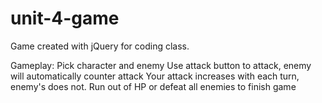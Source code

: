 # unit-4-game

Game created with jQuery for coding class.

Gameplay:
Pick character and enemy
Use attack button to attack, enemy will automatically counter attack
Your attack increases with each turn, enemy's does not.
Run out of HP or defeat all enemies to finish game
